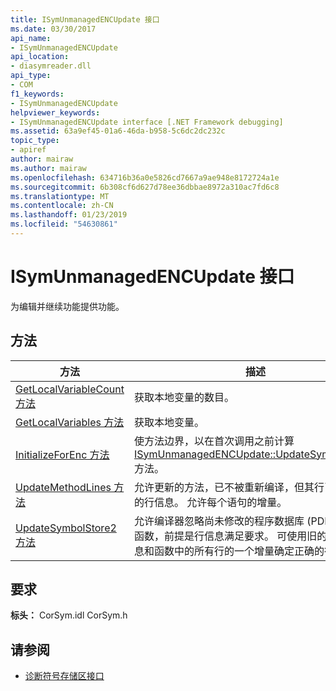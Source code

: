 ```yaml
---
title: ISymUnmanagedENCUpdate 接口
ms.date: 03/30/2017
api_name:
- ISymUnmanagedENCUpdate
api_location:
- diasymreader.dll
api_type:
- COM
f1_keywords:
- ISymUnmanagedENCUpdate
helpviewer_keywords:
- ISymUnmanagedENCUpdate interface [.NET Framework debugging]
ms.assetid: 63a9ef45-01a6-46da-b958-5c6dc2dc232c
topic_type:
- apiref
author: mairaw
ms.author: mairaw
ms.openlocfilehash: 634716b36a0e5826cd7667a9ae948e8172724a1e
ms.sourcegitcommit: 6b308cf6d627d78ee36dbbae8972a310ac7fd6c8
ms.translationtype: MT
ms.contentlocale: zh-CN
ms.lasthandoff: 01/23/2019
ms.locfileid: "54630861"
---
```

# <a name="isymunmanagedencupdate-interface"></a>ISymUnmanagedENCUpdate 接口
为编辑并继续功能提供功能。  
  
## <a name="methods"></a>方法  
  
|方法|描述|  
|------------|-----------------|  
|[GetLocalVariableCount 方法](../../../../docs/framework/unmanaged-api/diagnostics/isymunmanagedencupdate-getlocalvariablecount-method.md)|获取本地变量的数目。|  
|[GetLocalVariables 方法](../../../../docs/framework/unmanaged-api/diagnostics/isymunmanagedencupdate-getlocalvariables-method.md)|获取本地变量。|  
|[InitializeForEnc 方法](../../../../docs/framework/unmanaged-api/diagnostics/isymunmanagedencupdate-initializeforenc-method.md)|使方法边界，以在首次调用之前计算[ISymUnmanagedENCUpdate::UpdateSymbolStore2](../../../../docs/framework/unmanaged-api/diagnostics/isymunmanagedencupdate-updatesymbolstore2-method.md)方法。|  
|[UpdateMethodLines 方法](../../../../docs/framework/unmanaged-api/diagnostics/isymunmanagedencupdate-updatemethodlines-method.md)|允许更新的方法，已不被重新编译，但其行已独立移动的行信息。 允许每个语句的增量。|  
|[UpdateSymbolStore2 方法](../../../../docs/framework/unmanaged-api/diagnostics/isymunmanagedencupdate-updatesymbolstore2-method.md)|允许编译器忽略尚未修改的程序数据库 (PDB) 流中的函数，前提是行信息满足要求。 可使用旧的 PDB 行信息和函数中的所有行的一个增量确定正确的行信息。|  
  
## <a name="requirements"></a>要求  
 **标头：** CorSym.idl CorSym.h  
  
## <a name="see-also"></a>请参阅
- [诊断符号存储区接口](../../../../docs/framework/unmanaged-api/diagnostics/diagnostics-symbol-store-interfaces.md)
